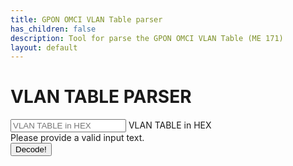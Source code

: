 ```yaml
---
title: GPON OMCI VLAN Table parser
has_children: false
description: Tool for parse the GPON OMCI VLAN Table (ME 171)
layout: default
---
```


<h1>VLAN TABLE PARSER</h1>
<form id="vlan-table-parser" novalidate>
    <div class="form-floating mb-3">
        <input type="text" class="form-control" placeholder="VLAN TABLE in HEX" name="vlan-table-hex" id="vlan-table-hex" required>
        <label for="vlan-table-hex">VLAN TABLE in HEX</label>
        <div class="invalid-feedback">
            Please provide a valid input text.
        </div>
    </div>
    <div class="mb-3">
        <input type="submit" class="btn btn-primary" value="Decode!">
    </div>
    <div class="form-floating mb-3" id="to-place-table"></div>
</form>

<script type="text/javascript" src="/assets/js/omci-vlan.js"></script>
<script>          
    function fillVlanTable(table, vlanTableRule) {
        const tableNames = ["Filter outer priority",
                            "Filter outer VID",
                            "Filter outer TPID",
                            "Filter inner priority",
                            "Filter inner VID",
                            "Filter inner TPID",
                            "Filter ether type",
                            "Treatment tags to remove",
                            "Treatment outer priority",
                            "Treatment outer VID",
                            "Treatment outer TPID",
                            "Treatment inner priority",
                            "Treatment inner VID",
                            "Treatment inner TPID"];

    
        for (var j = 0; j < 14; j++) {
            var row = table.insertRow(j);
            var cell1 = row.insertCell(0);
            var cell2 = row.insertCell(1);
            
            cell1.innerHTML = tableNames[j];
            cell2.innerHTML = vlanTableRule[j];
        }
    }
    
    function makeVlanTables(formToPlaceTable, vlanTable) {
        for (const vlanRule of vlanTable) {
            var div = document.createElement('div');
            div.classList = "table-wrapper";
            var table = document.createElement('table');
            div.appendChild(table);
            fillVlanTable(table, vlanRule);
            formToPlaceTable.appendChild(div);
        }
    }
            
    var vlanTableForm = document.getElementById('vlan-table-parser');
    vlanTableForm.addEventListener('submit',(event) => {
        if (!vlanTableForm.checkValidity()) {
            event.preventDefault();
            [...vlanTableForm.elements].map(e => e.parentNode).forEach(e => e.classList.toggle('was-validated', true));
        } else {
            event.preventDefault();
            [...vlanTableForm.elements].map(e => e.parentNode).forEach(e => e.classList.toggle('was-validated', false));
            var fomrdata = new FormData(vlanTableForm);
            const hexString = fomrdata.get('vlan-table-hex');
            const vlanTable = vlanTableParse(hexString);
            const formToPlaceTable = document.getElementById('to-place-table');
            formToPlaceTable.innerHTML = '';
            makeVlanTables(formToPlaceTable, vlanTable);
        }
    });
</script>
